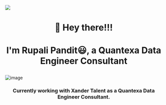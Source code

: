 ![](https://komarev.com/ghpvc/?username=rupspan28995&color=blue)
#   <p align="center">            👋 Hey there!!! </p>
#   <p align="center"> I'm Rupali Pandit😃, a Quantexa Data Engineer Consultant </p>
![image](https://github.com/rupspan28995/rupspan28995/assets/125072518/4fc5f5e9-e206-4cb7-b7cd-b60c5f8c21ff)
### <p align="center">Currently working with Xander Talent as a Quantexa Data Engineer Consultant.</p>


<!---
rupspan28995/rupspan28995 is a ✨ special ✨ repository because its `README.md` (this file) appears on your GitHub profile.
You can click the Preview link to take a look at your changes.
--->
